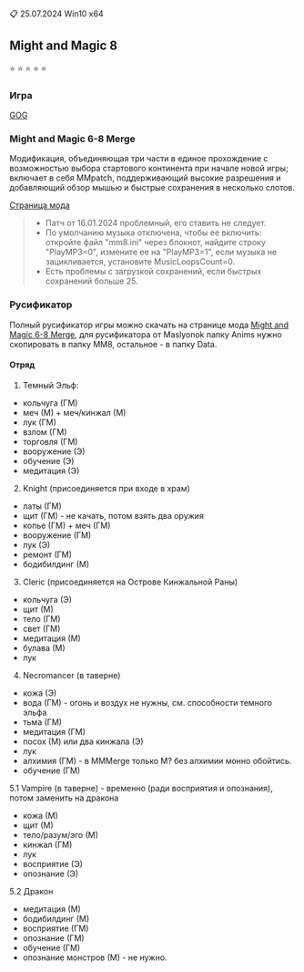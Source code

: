 :clipboard: 25.07.2024 Win10 x64

## Might and Magic 8

:star: :star: :star: :star: :star:

### Игра

[GOG](https://www.gog.com/ru/game/might_and_magic_8_day_of_the_destroyer)

### Might and Magic 6-8 Merge

Модификация, объединяющая три части в единое прохождение с возможностью выбора стартового 
континента при начале новой игры; включает в себя MMpatch, поддерживающий высокие разрешения и 
добавляющий обзор мышью и быстрые сохранения в несколько слотов.

[Страница мода](https://www.celestialheavens.com/forum/10/16657)

> - Патч от 16.01.2024 проблемный, его ставить не следует.
> - По умолчанию музыка отключена, чтобы ее включить: откройте файл "mm8.ini" через блокнот, найдите строку "PlayMP3=0", измените ее на "PlayMP3=1", если музыка не зацикливается, установите MusicLoopsCount=0.
> - Есть проблемы с загрузкой сохранений, если быстрых сохранений больше 25.

### Русификатор

Полный русификатор игры можно скачать на странице мода [Might and Magic 6-8 Merge](https://www.celestialheavens.com/forum/10/16657), 
для русификатора от Maslyonok папку Anims нужно скопировать в папку MM8, остальное - в папку Data.

#### Отряд

1. Темный Эльф:
- кольчуга (ГМ)
- меч (М) + меч/кинжал (М)
- лук (ГМ)
- взлом (ГМ)
- торговля (ГМ)
- вооружение (Э)
- обучение (Э)
- медитация (Э)

2. Knight (присоединяется при входе в храм)
- латы (ГМ)
- щит (ГМ) - не качать, потом взять два оружия
- копье (ГМ) + меч (ГМ)
- вооружение (ГМ)
- лук (Э)
- ремонт (ГМ)
- бодибилдинг (М)

3. Cleric (присоединяется на Острове Кинжальной Раны)
- кольчуга (Э)
- щит (М)
- тело (ГМ)
- свет (ГМ)
- медитация (М)
- булава (М)
- лук

4. Necromancer (в таверне)
- кожа (Э)
- вода (ГМ) - огонь и воздух не нужны, см. способности темного эльфа
- тьма (ГМ)
- медитация (ГМ)
- посох (М) или два кинжала (Э)
- лук
- алхимия (ГМ) - в MMMerge только М? без алхимии монно обойтись.
- обучение (ГМ)

5.1 Vampire (в таверне) - временно (ради восприятия и опознания), потом заменить на дракона
- кожа (М)
- щит (М)
- тело/разум/эго (М)
- кинжал (ГМ)
- лук
- восприятие (Э)
- опознание (Э)

5.2 Дракон
- медитация (М)
- бодибилдинг (М)
- восприятие (ГМ)
- опознание (ГМ)
- обучение (ГМ)
- опознание монстров (М) - не нужно.
